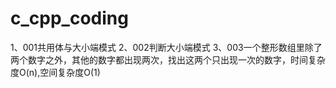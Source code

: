 # c_cpp_coding
1、001共用体与大小端模式
2、002判断大小端模式
3、003一个整形数组里除了两个数字之外，其他的数字都出现两次，找出这两个只出现一次的数字，时间复杂度O(n),空间复杂度O(1)
